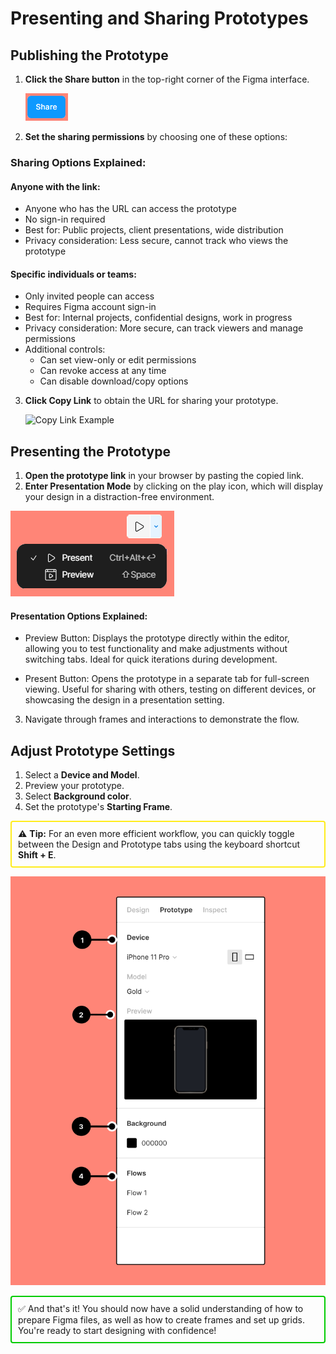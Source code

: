 # Presenting and Sharing Prototypes

## Publishing the Prototype

1. **Click the Share button** in the top-right corner of the Figma interface.

   ![Share Example](images/shareexample.png)

2. **Set the sharing permissions** by choosing one of these options:

### Sharing Options Explained:

#### Anyone with the link:

- Anyone who has the URL can access the prototype
- No sign-in required
- Best for: Public projects, client presentations, wide distribution
- Privacy consideration: Less secure, cannot track who views the prototype

#### Specific individuals or teams:

- Only invited people can access
- Requires Figma account sign-in
- Best for: Internal projects, confidential designs, work in progress
- Privacy consideration: More secure, can track viewers and manage permissions
- Additional controls:
  - Can set view-only or edit permissions
  - Can revoke access at any time
  - Can disable download/copy options

3. **Click Copy Link** to obtain the URL for sharing your prototype.

   ![Copy Link Example](images/copy_link.gif)

## Presenting the Prototype

1. **Open the prototype link** in your browser by pasting the copied link.
2. **Enter Presentation Mode** by clicking on the play icon, which will display your design in a distraction-free environment.

![Present Prototype Example](images/presenter_view.png)

#### Presentation Options Explained:

- Preview Button: Displays the prototype directly within the editor, allowing you to test functionality and make adjustments without switching tabs. Ideal for quick iterations during development.

- Present Button: Opens the prototype in a separate tab for full-screen viewing. Useful for sharing with others, testing on different devices, or showcasing the design in a presentation setting.

3. Navigate through frames and interactions to demonstrate the flow.

## Adjust Prototype Settings

1. Select a **Device and Model**.
2. Preview your prototype.
3. Select **Background color**.
4. Set the prototype's **Starting Frame**.

<div style="border: 2px solid rgb(255, 236, 28); padding: 10px; margin: 10px 0; border-radius: 4px;">
⚠️ <strong>Tip:</strong> For an even more efficient workflow, you can quickly toggle between the Design and Prototype tabs using the keyboard shortcut <strong>Shift + E</strong>.
</div>

![Grid Example](<images/Prototype%20tab%20of%20right%20sidebar%20with%20device,%20preview,%20background,%20and%20flow%20settings%20(1).png>)

<div style="border: 2px solid #00cc00; padding: 10px; margin: 10px 0; border-radius: 4px;">
✅ And that's it! You should now have a solid understanding of how to prepare Figma files, as well as how to create frames and set up grids. You're ready to start designing with confidence!
</div>
